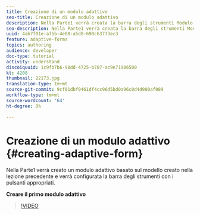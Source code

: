 ```yaml
---
title: Creazione di un modulo adattivo
seo-title: Creazione di un modulo adattivo
description: Nella Parte1 verrà creata la barra degli strumenti Modulo adattivo, aggiunta e configurazione con i pulsanti appropriati.
seo-description: Nella Parte1 verrà creata la barra degli strumenti Modulo adattivo, aggiunta e configurazione con i pulsanti appropriati.
uuid: 4ab7f01e-a75b-4e08-a5d8-690c63773ec3
feature: adaptive-forms
topics: authoring
audience: developer
doc-type: tutorial
activity: understand
discoiquuid: 1c9fb7b6-98dd-4725-b787-ac9e71906500
kt: 4208
thumbnail: 22173.jpg
translation-type: tm+mt
source-git-commit: 9cf01dbf9461df4cc96d5bd0a96c0d4d900af089
workflow-type: tm+mt
source-wordcount: '64'
ht-degree: 0%

---
```



# Creazione di un modulo adattivo {#creating-adaptive-form}

Nella Parte1 verrà creato un modulo adattivo basato sul modello creato nella lezione precedente e verrà configurata la barra degli strumenti con i pulsanti appropriati.

**Creare il primo modulo adattivo**

>[!VIDEO](https://video.tv.adobe.com/v/22173/quality=9)








